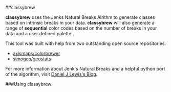 ##classybrew

**classybrew** uses the Jenks Natural Breaks Alrithm to generate classes based on intrinsic breaks in your data.  **classybrew** will also generate a range of **sequential** color codes based on the number of breaks in your data and a user defined palette.

This tool was built with help from two outstanding open source repositories.

+ [axismaps/colorbrewer](https://github.com/axismaps/colorbrewer)
+ [simogeo/geostats](https://github.com/simogeo/geostats)

For more information about Jenk's Natural Breaks and a helpful python port of the algorithm, visit [Daniel J Lewis's Blog](http://danieljlewis.org/2010/06/07/jenks-natural-breaks-algorithm-in-python/).

###Using classybrew




